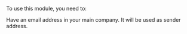 To use this module, you need to:

Have an email address in your main company. It will be used as sender
address.
